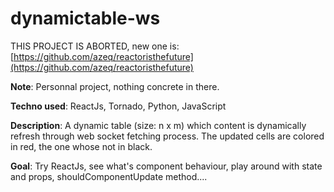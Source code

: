 dynamictable-ws
===============

THIS PROJECT IS ABORTED, new one is: [https://github.com/azeq/reactoristhefuture](https://github.com/azeq/reactoristhefuture)

**Note**: Personnal project, nothing concrete in there. 

**Techno used**: ReactJs, Tornado, Python, JavaScript

**Description**: A dynamic table (size: n x m) which content is dynamically refresh through web socket fetching process. The updated cells are colored in red, the one whose not in black. 

**Goal**: Try ReactJs, see what's component behaviour, play around with state and props, shouldComponentUpdate method....
